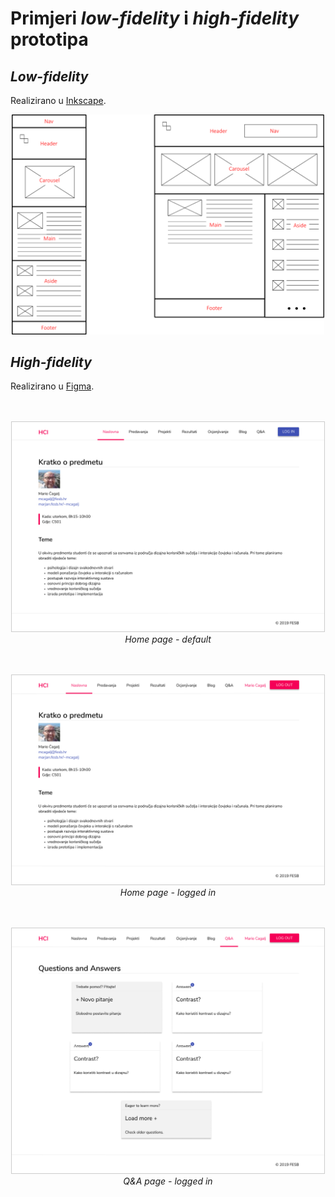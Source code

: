 # Primjeri _low-fidelity_ i _high-fidelity_ prototipa

## _Low-fidelity_

Realizirano u [Inkscape](https://inkscape.org).

<p align="center">
    <img src="../img/layout.png"width="500px"/>
</p>

## _High-fidelity_

Realizirano u [Figma](https://www.figma.com/).

<p align="center" style="margin-top: 3rem;">
    <img style="border: 1px solid #ccc" src="../img/Frame_1.png"width="500px"/>
    <br/>
    <em>Home page - default</em>    
</p>

<p align="center" style="margin-top: 3rem;">
    <img style="border: 1px solid #ccc" src="../img/Frame_4.png"width="500px"/>
        <br/>
    <em>Home page - logged in</em> 
</p>

<p align="center" style="margin-top: 3rem;">
    <img style="border: 1px solid #ccc" src="../img/Frame_7.png"width="500px"/>
    <br/>
    <em>Q&A page - logged in</em> 
</p>